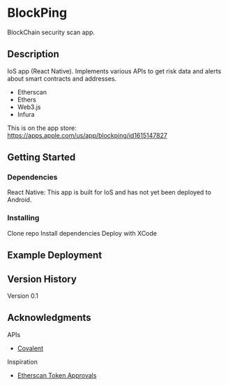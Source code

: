 # BlockPing

BlockChain security scan app.

## Description

IoS app (React Native). Implements various APIs to get risk data and alerts about smart contracts and addresses.
 - Etherscan
 - Ethers
 - Web3.js
 - Infura

This is on the app store: https://apps.apple.com/us/app/blockping/id1615147827

## Getting Started

### Dependencies
React Native: This app is built for IoS and has not yet been deployed to Android.

### Installing

Clone repo
Install dependencies
Deploy with XCode


## Example Deployment


## Version History

Version 0.1


## Acknowledgments

APIs
* [Covalent](https://www.covalenthq.com/docs/api/#/0/0/USD/1)

Inspiration
* [Etherscan Token Approvals](https://etherscan.io/tokenapprovalchecker)

